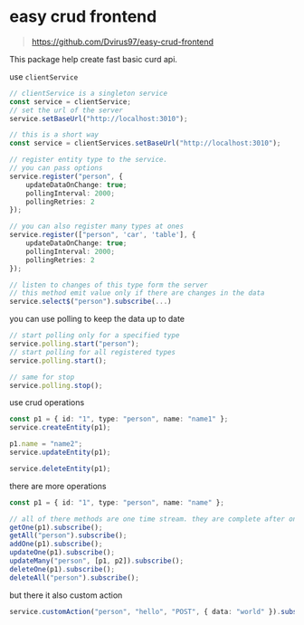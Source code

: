 # easy crud frontend

> https://github.com/Dvirus97/easy-crud-frontend

This package help create fast basic curd api.

use `clientService`

```ts
// clientService is a singleton service
const service = clientService;
// set the url of the server
service.setBaseUrl("http://localhost:3010");

// this is a short way
const service = clientServices.setBaseUrl("http://localhost:3010");

// register entity type to the service.
// you can pass options
service.register("person", {
    updateDataOnChange: true;
    pollingInterval: 2000;
    pollingRetries: 2
});

// you can also register many types at ones
service.register(["person", 'car', 'table'], {
    updateDataOnChange: true;
    pollingInterval: 2000;
    pollingRetries: 2
});

// listen to changes of this type form the server
// this method emit value only if there are changes in the data
service.select$("person").subscribe(...)
```

you can use polling to keep the data up to date

```ts
// start polling only for a specified type
service.polling.start("person");
// start polling for all registered types
service.polling.start();

// same for stop
service.polling.stop();
```

use crud operations

```ts
const p1 = { id: "1", type: "person", name: "name1" };
service.createEntity(p1);

p1.name = "name2";
service.updateEntity(p1);

service.deleteEntity(p1);
```

there are more operations

```ts
const p1 = { id: "1", type: "person", name: "name" };

// all of there methods are one time stream. they are complete after one emit
getOne(p1).subscribe();
getAll("person").subscribe();
addOne(p1).subscribe();
updateOne(p1).subscribe();
updateMany("person", [p1, p2]).subscribe();
deleteOne(p1).subscribe();
deleteAll("person").subscribe();
```

but there it also custom action

```ts
service.customAction("person", "hello", "POST", { data: "world" }).subscribe();
```
